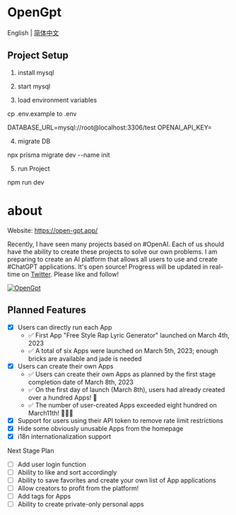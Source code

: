 # OpenGpt

English | [简体中文](./README-zh_CN.md)

## Project Setup

1. install mysql

2. start mysql

3. load environment variables

cp .env.example to .env

DATABASE_URL=mysql://root@localhost:3306/test
OPENAI_API_KEY=<your-own-openai-api-key>

4. migrate DB

npx prisma migrate dev --name init

5. run Project

npm run dev

# about

Website: https://open-gpt.app/

Recently, I have seen many projects based on #OpenAI. Each of us should have the ability to create these projects to solve our own problems.
I am preparing to create an AI platform that allows all users to use and create #ChatGPT applications. It's open source!
Progress will be updated in real-time on [Twitter](https://twitter.com/EclipsePrayer). Please like and follow!

[![OpenGpt](./public/screenshot.png)](https://twitter.com/EclipsePrayer)

## Planned Features

- [x] Users can directly run each App
  - ✅ First App "Free Style Rap Lyric Generator" launched on March 4th, 2023
  - ✅ A total of six Apps were launched on March 5th, 2023; enough bricks are available and jade is needed
- [x] Users can create their own Apps
  - ✅ Users can create their own Apps as planned by the first stage completion date of March 8th, 2023
  - ✅ On the first day of launch (March 8th), users had already created over a hundred Apps! 🤯
  - ✅ The number of user-created Apps exceeded eight hundred on March11th! 🤯🤯🤯
- [x] Support for users using their API token to remove rate limit restrictions
- [x] Hide some obviously unusable Apps from the homepage
- [x] i18n internationalization support

Next Stage Plan

- [ ] Add user login function
- [ ] Ability to like and sort accordingly
- [ ] Ability to save favorites and create your own list of App applications
- [ ] Allow creators to profit from the platform!
- [ ] Add tags for Apps
- [ ] Ability to create private-only personal apps
